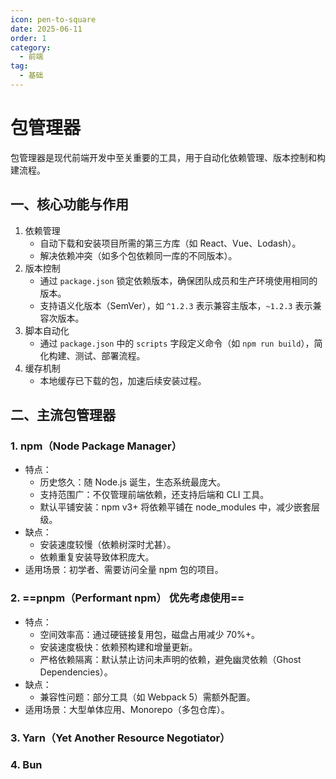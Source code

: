 ```yaml
---
icon: pen-to-square
date: 2025-06-11
order: 1
category:
  - 前端
tag:
  - 基础
---
```



# 包管理器

包管理器是现代前端开发中至关重要的工具，用于自动化依赖管理、版本控制和构建流程。

## 一、核心功能与作用

1. 依赖管理
    - 自动下载和安装项目所需的第三方库（如 React、Vue、Lodash）。
    - 解决依赖冲突（如多个包依赖同一库的不同版本）。
2. 版本控制
    - 通过 `package.json` 锁定依赖版本，确保团队成员和生产环境使用相同的版本。
    - 支持语义化版本（SemVer），如 `^1.2.3` 表示兼容主版本，`~1.2.3` 表示兼容次版本。
3. 脚本自动化
    - 通过 `package.json` 中的 `scripts` 字段定义命令（如 `npm run build`），简化构建、测试、部署流程。
4. 缓存机制
    - 本地缓存已下载的包，加速后续安装过程。

## 二、主流包管理器

### 1. npm（Node Package Manager）
- 特点：
    - 历史悠久：随 Node.js 诞生，生态系统最庞大。
    - 支持范围广：不仅管理前端依赖，还支持后端和 CLI 工具。
    - 默认平铺安装：npm v3+ 将依赖平铺在 node_modules 中，减少嵌套层级。
- 缺点：
    - 安装速度较慢（依赖树深时尤甚）。
    - 依赖重复安装导致体积庞大。
- 适用场景：初学者、需要访问全量 npm 包的项目。

### 2. ==pnpm（Performant npm） 优先考虑使用== 
- 特点：
    - 空间效率高：通过硬链接复用包，磁盘占用减少 70%+。
    - 安装速度极快：依赖预构建和增量更新。
    - 严格依赖隔离：默认禁止访问未声明的依赖，避免幽灵依赖（Ghost Dependencies）。
- 缺点：
    - 兼容性问题：部分工具（如 Webpack 5）需额外配置。
- 适用场景：大型单体应用、Monorepo（多包仓库）。

### 3. Yarn（Yet Another Resource Negotiator）
### 4. Bun


